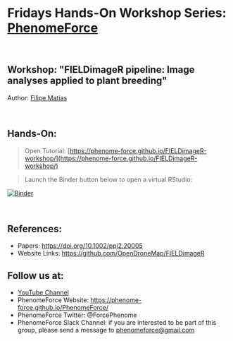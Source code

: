 # Fridays Hands-On Workshop Series: [PhenomeForce](https://phenome-force.github.io/PhenomeForce/)

<br />

## Workshop: "FIELDimageR pipeline: Image analyses applied to plant breeding"

Author: [Filipe Matias](https://github.com/filipematias23)

<br />

## Hands-On:

> Open Tutorial: [https://phenome-force.github.io/FIELDimageR-workshop/](https://phenome-force.github.io/FIELDimageR-workshop/)

> Launch the Binder button below to open a virtual RStudio:

[![Binder](https://mybinder.org/badge_logo.svg)](https://mybinder.org/v2/gh/phenome-force/FIELDimageR-workshop.git/main?urlpath=rstudio)

<br />

## References:

* Papers: https://doi.org/10.1002/ppj2.20005
* Website Links: https://github.com/OpenDroneMap/FIELDimageR

## Follow us at:

* [YouTube Channel](https://www.youtube.com/channel/UCJ_ZXrpzvmF4rgSI8W_inyQ)
* PhenomeForce Website: https://phenome-force.github.io/PhenomeForce/
* PhenomeForce Twitter: @ForcePhenome
* PhenomeForce Slack Channel: if you are interested to be part of this group, please send a message to phenomeforce@gmail.com

